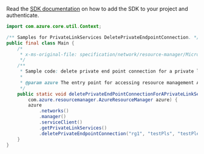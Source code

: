 Read the [SDK documentation](https://github.com/Azure/azure-sdk-for-java/blob/azure-resourcemanager_2.15.0/sdk/resourcemanager/azure-resourcemanager/README.md) on how to add the SDK to your project and authenticate.

```java
import com.azure.core.util.Context;

/** Samples for PrivateLinkServices DeletePrivateEndpointConnection. */
public final class Main {
    /*
     * x-ms-original-file: specification/network/resource-manager/Microsoft.Network/stable/2021-05-01/examples/PrivateLinkServiceDeletePrivateEndpointConnection.json
     */
    /**
     * Sample code: delete private end point connection for a private link service.
     *
     * @param azure The entry point for accessing resource management APIs in Azure.
     */
    public static void deletePrivateEndPointConnectionForAPrivateLinkService(
        com.azure.resourcemanager.AzureResourceManager azure) {
        azure
            .networks()
            .manager()
            .serviceClient()
            .getPrivateLinkServices()
            .deletePrivateEndpointConnection("rg1", "testPls", "testPlePeConnection", Context.NONE);
    }
}
```
